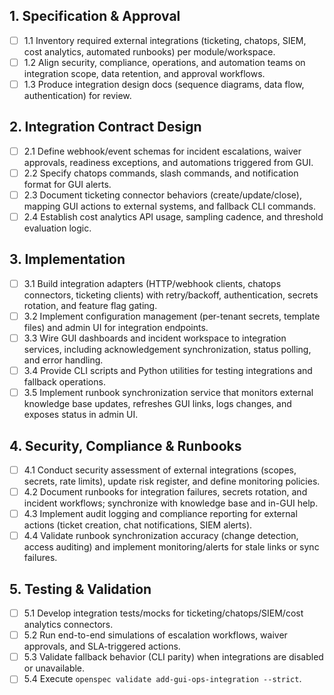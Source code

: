 ## 1. Specification & Approval

- [ ] 1.1 Inventory required external integrations (ticketing, chatops, SIEM, cost analytics, automated runbooks) per module/workspace.
- [ ] 1.2 Align security, compliance, operations, and automation teams on integration scope, data retention, and approval workflows.
- [ ] 1.3 Produce integration design docs (sequence diagrams, data flow, authentication) for review.

## 2. Integration Contract Design

- [ ] 2.1 Define webhook/event schemas for incident escalations, waiver approvals, readiness exceptions, and automations triggered from GUI.
- [ ] 2.2 Specify chatops commands, slash commands, and notification format for GUI alerts.
- [ ] 2.3 Document ticketing connector behaviors (create/update/close), mapping GUI actions to external systems, and fallback CLI commands.
- [ ] 2.4 Establish cost analytics API usage, sampling cadence, and threshold evaluation logic.

## 3. Implementation

- [ ] 3.1 Build integration adapters (HTTP/webhook clients, chatops connectors, ticketing clients) with retry/backoff, authentication, secrets rotation, and feature flag gating.
- [ ] 3.2 Implement configuration management (per-tenant secrets, template files) and admin UI for integration endpoints.
- [ ] 3.3 Wire GUI dashboards and incident workspace to integration services, including acknowledgement synchronization, status polling, and error handling.
- [ ] 3.4 Provide CLI scripts and Python utilities for testing integrations and fallback operations.
- [ ] 3.5 Implement runbook synchronization service that monitors external knowledge base updates, refreshes GUI links, logs changes, and exposes status in admin UI.

## 4. Security, Compliance & Runbooks

- [ ] 4.1 Conduct security assessment of external integrations (scopes, secrets, rate limits), update risk register, and define monitoring policies.
- [ ] 4.2 Document runbooks for integration failures, secrets rotation, and incident workflows; synchronize with knowledge base and in-GUI help.
- [ ] 4.3 Implement audit logging and compliance reporting for external actions (ticket creation, chat notifications, SIEM alerts).
- [ ] 4.4 Validate runbook synchronization accuracy (change detection, access auditing) and implement monitoring/alerts for stale links or sync failures.

## 5. Testing & Validation

- [ ] 5.1 Develop integration tests/mocks for ticketing/chatops/SIEM/cost analytics connectors.
- [ ] 5.2 Run end-to-end simulations of escalation workflows, waiver approvals, and SLA-triggered actions.
- [ ] 5.3 Validate fallback behavior (CLI parity) when integrations are disabled or unavailable.
- [ ] 5.4 Execute `openspec validate add-gui-ops-integration --strict`.
